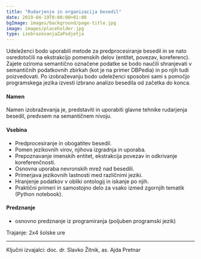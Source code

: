 ```yaml
---
title: "Rudarjenje in organizacija besedil"
date: 2019-04-19T0:00:00+01:00
bgImage: images/background/page-title.jpg
image: images/placeholder.jpg
type: izobrazevanjaZaPodjetja
---
```

Udeleženci bodo uporabili metode za predprocesiranje besedil in se nato osredotočili na ekstrakcijo pomenskih delov (entitet, povezav, koreferenc). Zajete oziroma semantično označene podatke se bodo naučili shranjevati v semantičnih podatkovnih zbirkah (kot je na primer DBPedia) in po njih tudi poizvedovati. 
Po izobraževanju bodo udeleženci sposobni sami s pomočjo programskega jezika izvesti izbrano analizo besedila od začetka do konca.

#### Namen
Namen izobraževanja je, predstaviti in uporabiti glavne tehnike rudarjenja besedil, predvsem na semantičnem nivoju. 

#### Vsebina
- Predprocesiranje in obogatitev besedil.
- Pomen jezikovnih virov, njihova izgradnja in uporaba.
- Prepoznavanje imenskih entitet, ekstrakcija povezav in odkrivanje koreferenčnosti.
- Osnovna uporaba nevronskih mrež nad besedili.
- Primerjava jezikovnih lastnosti med različnimi jeziki.
- Hranjenje podatkov v obliki ontologij in iskanje po njih.
- Praktični primeri in samostojno delo za vsako izmed zgornjih tematik (Python notebook).

#### Predznanje
- osnovno predznanje iz programiranja (poljuben programski jezik)

Trajanje: 2x4 šolske ure

---

Ključni izvajalci: doc. dr. Slavko Žitnik, as. Ajda Pretnar
